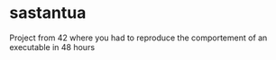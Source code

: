 # sastantua

Project from 42 where you had to reproduce the comportement of an executable in  48 hours

